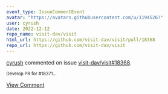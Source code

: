 ```yaml
---
event_type: IssueCommentEvent
avatar: "https://avatars.githubusercontent.com/u/1194526?"
user: cyrush
date: 2022-12-12
repo_name: visit-dav/visit
html_url: https://github.com/visit-dav/visit/pull/18368
repo_url: https://github.com/visit-dav/visit
---
```


<a href='https://github.com/cyrush' target='_blank'>cyrush</a> commented on issue <a href='https://github.com/visit-dav/visit/pull/18368' target='_blank'>visit-dav/visit#18368</a>.

<small>Develop PR for #18371...</small>

<a href='https://github.com/visit-dav/visit/pull/18368' target='_blank'>View Comment</a>